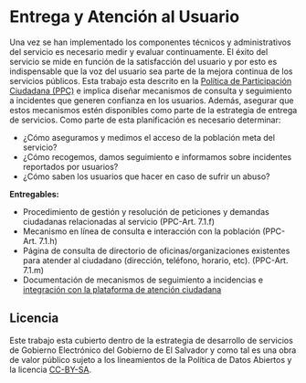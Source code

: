
# Entrega y Atención al Usuario

Una vez se han implementado los componentes técnicos y administrativos del servicio es necesario medir y evaluar continuamente. El éxito del servicio se mide en función de la satisfacción del usuario y por esto es indispensable que la voz del usuario sea parte de la mejora continua de los servicios públicos. Esta trabajo esta descrito en la [Política de Participación Ciudadana (PPC)](http://api.gobiernoabierto.gob.sv/attachments/6840/download) e implica diseñar mecanismos de consulta y seguimiento a incidentes que generen confianza en los usuarios. Además, asegurar que estos mecanismos estén disponibles como parte de la estrategia de entrega de servicios. Como parte de esta planificación es necesario determinar:

* ¿Cómo aseguramos y medimos el acceso de la población meta del servicio?
* ¿Cómo recogemos, damos seguimiento e informamos sobre incidentes reportados por usuarios?
* ¿Cómo saben los usuarios que hacer en caso de sufrir un abuso?

**Entregables:**

* Procedimiento de gestión y resolución de peticiones y demandas ciudadanas relacionadas al servicio
(PPC-Art. 7.1.f)
* Mecanismo en línea de consulta e interacción con la población (PPC-Art. 7.1.h)
* Página de consulta de directorio de oficinas/organizaciones existentes para atender al ciudadano (dirección, teléfono, horario, etc). (PPC-Art. 7.1.m)
* Documentación de mecanismos de seguimiento a incidencias e [integración con la plataforma de atención ciudadana](https://www.atencionciudadana.sv/)

## Licencia

Este trabajo esta cubierto dentro de la estrategia de desarrollo de servicios de Gobierno Electrónico del Gobierno de El Salvador y como tal es una obra de valor público sujeto a los lineamientos de la Política de Datos Abiertos y la licencia [CC-BY-SA](https://creativecommons.org/licenses/by-sa/3.0/deed.es).  
